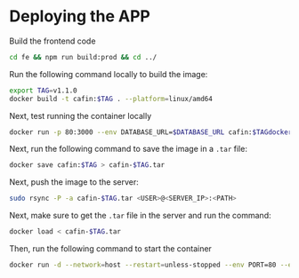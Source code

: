# Deploying the APP

Build the frontend code

```bash
cd fe && npm run build:prod && cd ../
```

Run the following command locally to build the image:

```bash
export TAG=v1.1.0
docker build -t cafin:$TAG . --platform=linux/amd64
```

Next, test running the container locally

```bash
docker run -p 80:3000 --env DATABASE_URL=$DATABASE_URL cafin:$TAGdocker run -p 80:3000 --env DATABASE_URL=$DATABASE_URL cafin:$TAG
```

Next, run the following command to save the image in a `.tar` file:

```bash
docker save cafin:$TAG > cafin-$TAG.tar
```

Next, push the image to the server:

```bash
sudo rsync -P -a cafin-$TAG.tar <USER>@<SERVER_IP>:<PATH>
```

Next, make sure to get the `.tar` file in the server and run the command:

```bash
docker load < cafin-$TAG.tar
```

Then, run the following command to start the container

```bash
docker run -d --network=host --restart=unless-stopped --env PORT=80 --env DATABASE_URL=$DATABASE_URL cafin:$TAG
```
